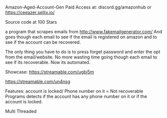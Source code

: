 Amazon-Aged-Account-Gen
Paid Access at: 
discord.gg/amazonhub or https://ceeazer.sellix.io/

Source code at 100 Stars 

 a program that scrapes emails from
http://www.fakemailgenerator.com/
And goes though each email to see
if the email is registered on amazon
and to see if the account can be recovered.

 The only thing you have to do is to press forget password
and enter the opt from the email/website.
No more wasting time going though each email to see if
its recoverable. Now its automated.

Showcase:
https://streamable.com/ugbj5m

https://streamable.com/un4nsg

Features:
account is locked/ Phone number on it = Not recoverable
Programs detects if the account has any phone
number on it or if the account is locked.

 Multi Threaded
